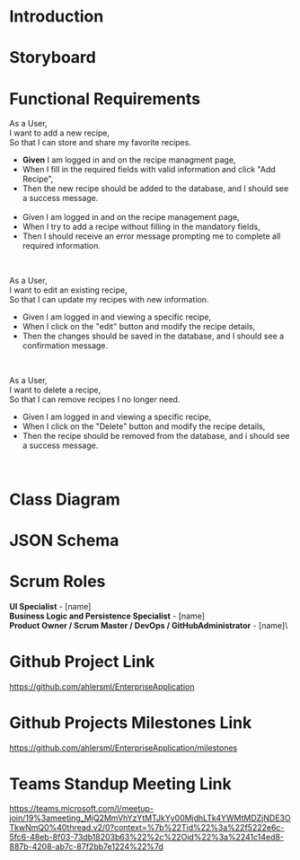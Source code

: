 # Introduction


# Storyboard


# Functional Requirements
  As a User,  <br>
  I want to add a new recipe,  <br>
  So that I can store and share my favorite recipes.
  * **Given** I am logged in and on the recipe managment page,
  * When I fill in the required fields with valid information and click "Add Recipe",
  * Then the new recipe should be added to the database, and I should see a success message.
    <br>
    <br>
  * Given I am logged in and on the recipe management page,
  * When I try to add a recipe without filling in the mandatory fields,
  * Then I should receive an error message prompting me to complete all required information.
<br>
  
  As a User,  <br>
  I want to edit an existing recipe,  <br>
  So that I can update my recipes with new information.
  * Given I am logged in and viewing a specific recipe,
  * When I click on the "edit" button and modify the recipe details,
  * Then the changes should be saved in the database, and I should see a confirmation message.
<br>
  
  As a User,  <br>
  I want to delete a recipe,  <br>
  So that I can remove recipes I no longer need.
  * Given I am logged in and viewing a specific recipe,
  * When I click on the "Delete" button and modify the recipe details,
  * Then the recipe should be removed from the database, and i should see a success message.  <br>
<br>  

# Class Diagram


# JSON Schema


# Scrum Roles

**UI Specialist** - [name]\
**Business Logic and Persistence Specialist** - [name]\
**Product Owner / Scrum Master / DevOps / GitHubAdministrator** - [name]\


# Github Project Link
https://github.com/ahlersml/EnterpriseApplication

# Github Projects Milestones Link
https://github.com/ahlersml/EnterpriseApplication/milestones

# Teams Standup Meeting Link
https://teams.microsoft.com/l/meetup-join/19%3ameeting_MjQ2MmVhYzYtMTJkYy00MjdhLTk4YWMtMDZjNDE3OTkwNmQ0%40thread.v2/0?context=%7b%22Tid%22%3a%22f5222e6c-5fc6-48eb-8f03-73db18203b63%22%2c%22Oid%22%3a%2241c14ed8-887b-4208-ab7c-87f2bb7e1224%22%7d
